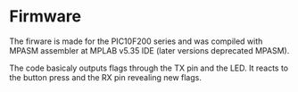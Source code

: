 # Firmware

The firware is made for the PIC10F200 series and was compiled with MPASM assembler at MPLAB v5.35 IDE (later versions deprecated MPASM).

The code basicaly outputs flags through the TX pin and the LED. It reacts to the button press and the RX pin revealing new flags.
